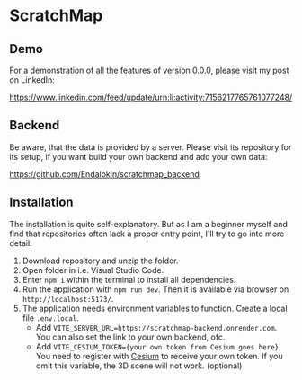 # ScratchMap

## Demo

For a demonstration of all the features of version 0.0.0, please visit my post on LinkedIn:

https://www.linkedin.com/feed/update/urn:li:activity:7156217765761077248/

## Backend

Be aware, that the data is provided by a server. Please visit its repository for its setup, if you want build your own backend and add your own data:

https://github.com/Endalokin/scratchmap_backend

## Installation

The installation is quite self-explanatory. But as I am a beginner myself and find that repositories often lack a proper entry point, I'll try to go into more detail. 

1. Download repository and unzip the folder.
2. Open folder in i.e. Visual Studio Code.
3. Enter `npm i` within the terminal to install all dependencies.
4. Run the application with `npm run dev`. Then it is available via browser on `http://localhost:5173/`.
5. The application needs environment variables to function. Create a local file `.env.local`.
   - Add `VITE_SERVER_URL=https://scratchmap-backend.onrender.com`. You can also set the link to your own backend, ofc. 
   - Add `VITE_CESIUM_TOKEN={your own token from Cesium goes here}`. You need to register with [Cesium](https://cesium.com/) to receive your own token. If you omit this variable, the 3D scene will not work. (optional)